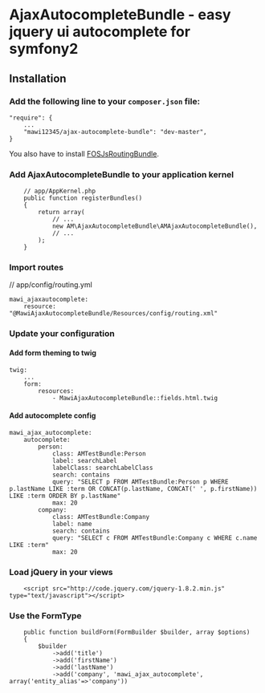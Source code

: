 AjaxAutocompleteBundle - easy jquery ui autocomplete for symfony2
===============================================


## Installation

### Add the following line to your  `composer.json` file:

```
"require": {
	...
	"mawi12345/ajax-autocomplete-bundle": "dev-master",
}
```

You also have to install [FOSJsRoutingBundle](https://github.com/FriendsOfSymfony/FOSJsRoutingBundle).

### Add AjaxAutocompleteBundle to your application kernel
```
    // app/AppKernel.php
    public function registerBundles()
    {
        return array(
            // ...
            new AM\AjaxAutocompleteBundle\AMAjaxAutocompleteBundle(),
            // ...
        );
    }
```

### Import routes

// app/config/routing.yml

```
mawi_ajaxautocomplete:
    resource: "@MawiAjaxAutocompleteBundle/Resources/config/routing.xml"
```

### Update your configuration

#### Add form theming to twig
```
twig:
    ...
    form:
        resources:
            - MawiAjaxAutocompleteBundle::fields.html.twig
```
#### Add autocomplete config
```
mawi_ajax_autocomplete:
    autocomplete:
        person:
            class: AMTestBundle:Person
            label: searchLabel
            labelClass: searchLabelClass
            search: contains
            query: "SELECT p FROM AMTestBundle:Person p WHERE p.lastName LIKE :term OR CONCAT(p.lastName, CONCAT(' ', p.firstName)) LIKE :term ORDER BY p.lastName"
            max: 20
        company:
            class: AMTestBundle:Company
            label: name
            search: contains
            query: "SELECT c FROM AMTestBundle:Company c WHERE c.name LIKE :term"
            max: 20
```

### Load jQuery in your views
```
    <script src="http://code.jquery.com/jquery-1.8.2.min.js" type="text/javascript"></script>
```
### Use the FormType
```
    public function buildForm(FormBuilder $builder, array $options)
    {
        $builder
			->add('title')
            ->add('firstName')
            ->add('lastName')
            ->add('company', 'mawi_ajax_autocomplete', array('entity_alias'=>'company'))
```

